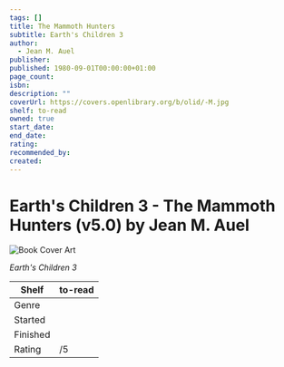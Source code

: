 ```yaml
---
tags: []
title: The Mammoth Hunters
subtitle: Earth's Children 3
author:
  - Jean M. Auel
publisher: 
published: 1980-09-01T00:00:00+01:00
page_count: 
isbn: 
description: ""
coverUrl: https://covers.openlibrary.org/b/olid/-M.jpg
shelf: to-read
owned: true
start_date: 
end_date: 
rating: 
recommended_by: 
created: 
---
```


# Earth's Children 3 - The Mammoth Hunters (v5.0) by Jean M. Auel

![Book Cover Art](https://covers.openlibrary.org/b/olid/-M.jpg)

_Earth's Children 3_

| Shelf | to-read |
| --- | --- |
| Genre |  |
| Started |  |
| Finished |  |
| Rating | /5 |

